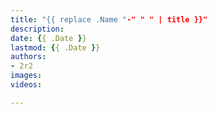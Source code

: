 ```yaml
---
title: "{{ replace .Name "-" " " | title }}"
description: 
date: {{ .Date }}
lastmod: {{ .Date }}
authors:
- 2r2
images:
videos:

---
```



